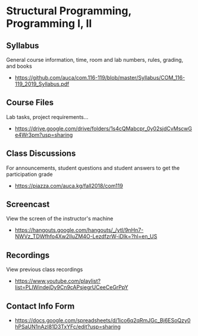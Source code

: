 # Structural Programming, Programming I, II

## Syllabus

General course information, time, room and lab numbers, rules, grading, and
books

* <https://github.com/auca/com.116-119/blob/master/Syllabus/COM_116-119_2019_Syllabus.pdf>

## Course Files

Lab tasks, project requirements...

* <https://drive.google.com/drive/folders/1s4cQMabcpr_0y02sjdCvMscwGe4Wr3pm?usp=sharing>

## Class Discussions

For announcements, student questions and student answers to get the
participation grade

* <https://piazza.com/auca.kg/fall2018/com119>

## Screencast

View the screen of the instructor's machine

* <https://hangouts.google.com/hangouts/_/ytl/9nHn7-NWVz_TDWfhfo4Xw2lIuZM4O-LezdfzrW-iDIk=?hl=en_US>

## Recordings

View previous class recordings

* <https://www.youtube.com/playlist?list=PLIWindejDy9Cn9cAPsjegrUCeeCeGrPpY>
  
## Contact Info Form

* <https://docs.google.com/spreadsheets/d/1ico6q2qRmJGc_Bj6ESoQzy0hPSaUN1nAzI81D3TxYFc/edit?usp=sharing>
